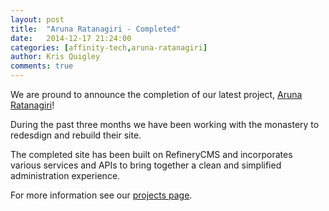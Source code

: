 ```yaml
---
layout: post
title:  "Aruna Ratanagiri - Completed"
date:   2014-12-17 21:24:00
categories: [affinity-tech,aruna-ratanagiri]
author: Kris Quigley
comments: true
---
```


We are pround to announce the completion of our latest project, [Aruna Ratanagiri](https://ratanagiri.org.uk)!

During the past three months we have been working with the monastery to redesdign and rebuild their site.

The completed site has been built on RefineryCMS and incorporates various services and APIs to bring together a clean and simplified administration experience.

For more information see our [projects page](http://www.affinity-tech.com).